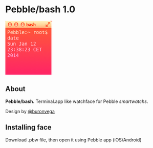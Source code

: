# Pebble/bash 1.0

![bash2.0 preview](https://github.com/buronvega/Pebble-bash/blob/master/SDK%201.0/preview.png?raw=true)

## About

**Pebble/bash.** Terminal.app like watchface for Pebble
 *smartwatchs*.


Design by [@buronvega](http://twitter.com/buronvega)

## Installing face
Download .pbw file, then open it using Pebble app (iOS/Android)